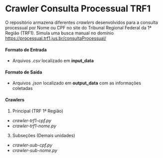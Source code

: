 # Crawler Consulta Processual TRF1

O repositório armazena diferentes _crawlers_ desenvolvidos para a consulta processual por Nome ou CPF no site do Tribunal Regional Federal da 1ª Região (TRF1). Simula uma busca manual no domínio https://processual.trf1.jus.br/consultaProcessual/

#### Formato de Entrada

- Arquivos _.csv_ localizado em **input_data**

#### Formato de Saída

- Arquivos _.json_ localizado em **output_data** com as informações coletadas

#### Crawlers

1. Principal (TRF 1ª Região)
 - _crawler-trf1-cpf.py_
 - _crawler-trf1-nome.py_ 
3. Subseções (Demais unidades)
 - _crawler-sub-cpf.py_
 - _crawler-sub-nome.py_
